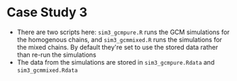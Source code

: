 # Case Study 3

- There are two scripts here: `sim3_gcmpure.R` runs the GCM simulations for the homogenous chains, and `sim3_gcmmixed.R` runs the simulations for the mixed chains. By default they're set to use the stored data rather than re-run the simulations
- The data from the simulations are stored in `sim3_gcmpure.Rdata` and `sim3_gcmmixed.Rdata`